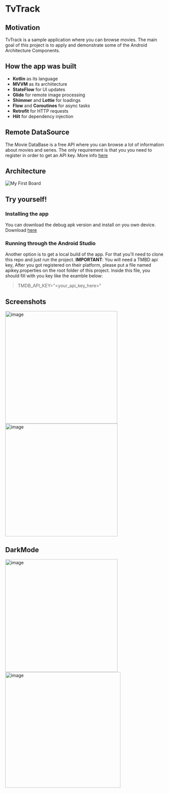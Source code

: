 # TvTrack


## Motivation
TvTrack is a sample application where you can browse movies. The main goal of this project is to apply and 
demonstrate some of the Android Architecture Components.

## How the app was built
- **Kotlin** as its language
- **MVVM** as its archiitecture
- **StateFlow** for UI updates
- **Glide** for remote image processing
- **Shimmer** and **Lottie** for loadings
- **Flow** and **Coroutines** for async tasks
- **Retrofit** for HTTP requests
- **Hilt** for dependency injection

## Remote DataSource
The Movie DataBase is a free API where you can browse a lot of information about movies and series.
The only requirement is that you you need to register in order to get an API key. More info [here](https://www.themoviedb.org/documentation/api)

## Architecture

![My First Board](https://user-images.githubusercontent.com/4106155/215655956-ea1ec4ba-767e-4ec6-b966-f6aa08d22bba.jpg)

## Try yourself!
### Installing the app
You can download the debug apk version and install on you own device. Download [here](https://drive.google.com/drive/folders/1FXPEKPxpxC554U8oIL4FUCKT9aKm9d9J?usp=share_link)
### Running through the Android Studio
Another option is to get a local build of the app. For that you'll need to clone this repo and just run the project.
**IMPORTANT**: You will need a TMBD api key, After you got registered on their platform, please put a file named apikey.properties on the root folder of this project. Inside this file, you should fill with you key like the examble below:
> TMDB_API_KEY="<your_api_key_here>"

## Screenshots
<img width="355" alt="image" src="https://user-images.githubusercontent.com/4106155/215658485-ce317a59-2a5d-4e19-8842-ca8eaabccdf6.png"> <img width="356" alt="image" src="https://user-images.githubusercontent.com/4106155/215658595-397ad2ef-0bae-4806-a18b-a7ec55ffdf93.png">

## DarkMode

<img width="356" alt="image" src="https://user-images.githubusercontent.com/4106155/215658707-528670ea-e9b3-4c47-a302-615799001bf1.png"> <img width="365" alt="image" src="https://user-images.githubusercontent.com/4106155/215658733-63073ecd-268c-4caa-af18-420f03c2cfe6.png">


